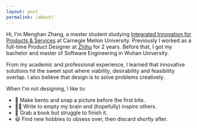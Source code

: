 ```yaml
---
layout: post
permalink: /about/
---
```


Hi, I'm Menghan Zhang, a master student studying [Integrated Innovation for Products & Services](https://www.cmu.edu/iii/degrees/miips/) at Carnegie Mellon University. Previously I worked as a full-time Product Designer at [Zhihu](zhihu.com) for 2 years. Before that, I got my bachelor and master of Software Engineering in Wuhan University.

From my academic and professional experience, I learned that innovative solutions hit the sweet spot where viability, desirability and feasibility overlap. I also believe that design is to solve problems creatively.

When I'm not designing, I like to:
- 🍱 Make bento and snap a picture before the first bite.
- ✍🏻 Write to empty my brain and (hopefully) inspire others.
- 📖 Grab a book but struggle to finish it.
- 😆 Find new hobbies to obsess over, then discard shortly after.
